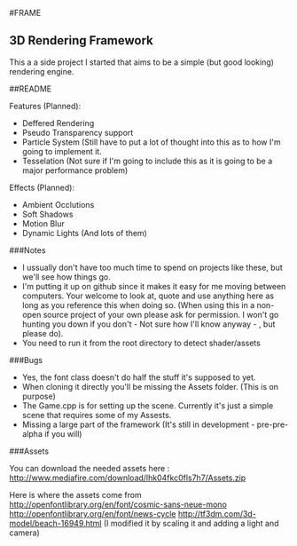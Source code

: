 #FRAME

## 3D Rendering Framework

This a a side project I started that aims to be a simple (but good looking) rendering engine.

##README

Features (Planned):

 * Deffered Rendering
 * Pseudo Transparency support
 * Particle System (Still have to put a lot of thought into this as to how I'm going to implement it.
 * Tesselation (Not sure if I'm going to include this as it is going to be a major performance problem)

Effects (Planned):

 * Ambient Occlutions
 * Soft Shadows
 * Motion Blur
 * Dynamic Lights (And lots of them)
 
###Notes

 * I ussually don't have too much time to spend on projects like these, but we'll see how things go.
 * I'm putting it up on github since it makes it easy for me moving between computers. Your welcome to look at, quote and use anything here as long as you reference this when doing so. (When using this in a non-open source project of your own please ask for permission. I won't go hunting you down if you don't - Not sure how I'll know anyway - , but please do).
 * You need to run it from the root directory to detect shader/assets

###Bugs

 * Yes, the font class doesn't do half the stuff it's supposed to yet.
 * When cloning it directly you'll be missing the Assets folder. (This is on purpose)
 * The Game.cpp is for setting up the scene. Currently it's just a simple scene that requires some of my Assests.
 * Missing a large part of the framework (It's still in development - pre-pre-alpha if you will)

###Assets

You can download the needed assets here : http://www.mediafire.com/download/lhk04fkc0fls7h7/Assets.zip

Here is where the assets come from
http://openfontlibrary.org/en/font/cosmic-sans-neue-mono
http://openfontlibrary.org/en/font/news-cycle
http://tf3dm.com/3d-model/beach-16949.html (I modified it by scaling it and adding a light and camera)
